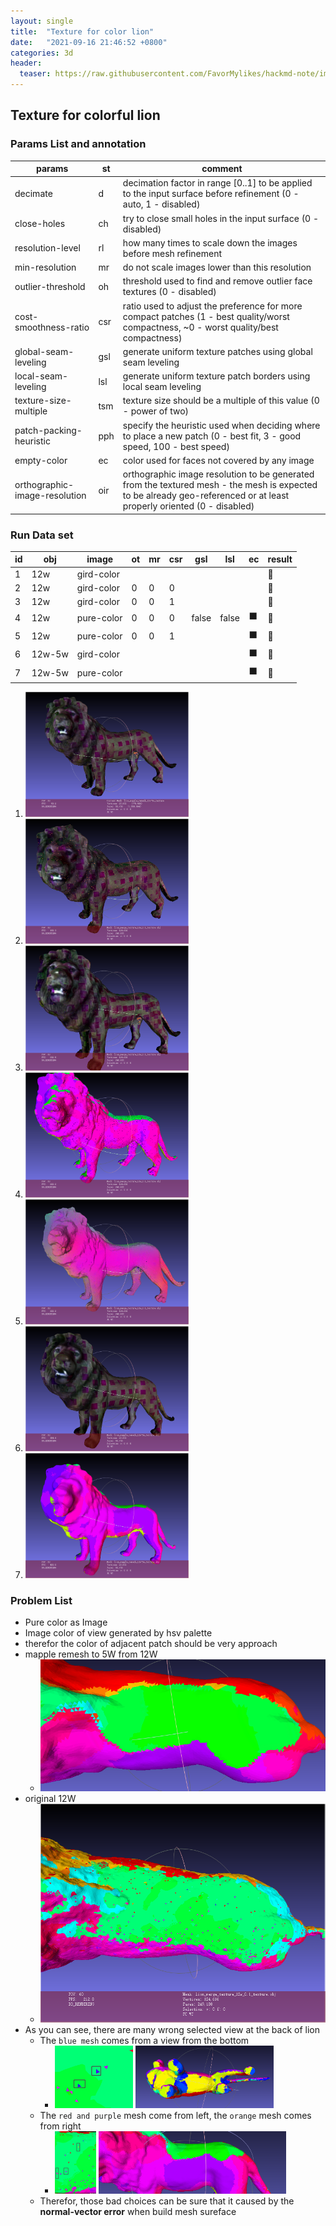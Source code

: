```yaml
---
layout: single
title:  "Texture for color lion"
date:   "2021-09-16 21:46:52 +0800"
categories: 3d
header:
  teaser: https://raw.githubusercontent.com/FavorMylikes/hackmd-note/img/img20210908163126.png
---
```


## Texture for colorful lion

### Params List and annotation

|params|st|comment|
|-|-|-|
|decimate|d|decimation factor in range [0..1] to be applied to the input surface before refinement (0 - auto, 1 - disabled)|
|close-holes|ch|try to close small holes in the input surface (0 - disabled)|
|resolution-level|rl|how many times to scale down the images before mesh refinement|
|min-resolution|mr|do not scale images lower than this resolution|
|outlier-threshold|oh|threshold used to find and remove outlier face textures (0 - disabled)|
|cost-smoothness-ratio|csr|ratio used to adjust the preference for more compact patches (1 - best quality/worst compactness, ~0 - worst quality/best compactness)|
|global-seam-leveling|gsl|generate uniform texture patches using global seam leveling|
|local-seam-leveling|lsl|generate uniform texture patch borders using local seam leveling|
|texture-size-multiple|tsm|texture size should be a multiple of this value (0 - power of two)|
|patch-packing-heuristic|pph|specify the heuristic used when deciding where to place a new patch (0 - best fit, 3 - good speed, 100 - best speed)|
|empty-color|ec|color used for faces not covered by any image|
|orthographic-image-resolution|oir|orthographic image resolution to be generated from the textured mesh - the mesh is expected to be already geo-referenced or at least properly oriented (0 - disabled)|

### Run Data set

|id|obj|image|ot|mr|csr|gsl|lsl|ec|result|
|-|-|-|-|-|-|-|-|-|-|
|1|12w|gird-color|||||||💩
|2|12w|gird-color|0|0|0||||💩
|3|12w|gird-color|0|0|1||||💩
|4|12w|pure-color|0|0|0|false|false|⬛|💩
|5|12w|pure-color|0|0|1|||⬛|💩
|6|12w-5w|gird-color||||||⬛|🍺
|7|12w-5w|pure-color||||||⬛|🍺

1. <img src="https://raw.githubusercontent.com/FavorMylikes/hackmd-note/img/img20210916222654.png" alt="20210916222436" height="200px"/>
2. <img src="https://raw.githubusercontent.com/FavorMylikes/hackmd-note/img/img20210916224127.png" alt="20210916224127" height="200px"/>
3. <img src="https://raw.githubusercontent.com/FavorMylikes/hackmd-note/img/img20210916224422.png" alt="20210916224422" height="200px"/>
4. <img src="https://raw.githubusercontent.com/FavorMylikes/hackmd-note/img/img20210916224300.png" alt="20210916224300" height="200px"/>
5. <img src="https://raw.githubusercontent.com/FavorMylikes/hackmd-note/img/img20210916224507.png" alt="20210916224507" height="200px"/>
6. <img src="https://raw.githubusercontent.com/FavorMylikes/hackmd-note/img/img20210916224640.png" alt="20210916224552" height="200px"/>
7. <img src="https://raw.githubusercontent.com/FavorMylikes/hackmd-note/img/img20210916224838.png" alt="20210916224838" height="200px"/>

### Problem List

- Pure color as Image
- Image color of view generated by hsv palette
- therefor the color of adjacent patch should be very approach
- mapple remesh to 5W from 12W
  - <img src="https://raw.githubusercontent.com/FavorMylikes/hackmd-note/img/img20210916231821.png" alt="20210916231821"/>
- original 12W
  - <img src="https://raw.githubusercontent.com/FavorMylikes/hackmd-note/img/img20210916232023.png" alt="20210916232023"/>
- As you can see, there are many wrong selected view at the back of lion
  - The `blue mesh` comes from a view from the bottom
    - <img src="https://raw.githubusercontent.com/FavorMylikes/hackmd-note/img/img20210916232251.png" alt="20210916232251" height="100px"/> <img src="https://raw.githubusercontent.com/FavorMylikes/hackmd-note/img/img20210916232317.png" alt="20210916232317" height="100px"/>
  - The `red and purple` mesh come from left, the `orange` mesh comes from right
    - <img src="https://raw.githubusercontent.com/FavorMylikes/hackmd-note/img/img20210916232524.png" alt="20210916232524"  height="100px"/> <img src="https://raw.githubusercontent.com/FavorMylikes/hackmd-note/img/img20210916232825.png" alt="20210916232825" height="100px"/>
  - Therefor, those bad choices can be sure that it caused by the **normal-vector error** when build mesh sureface
